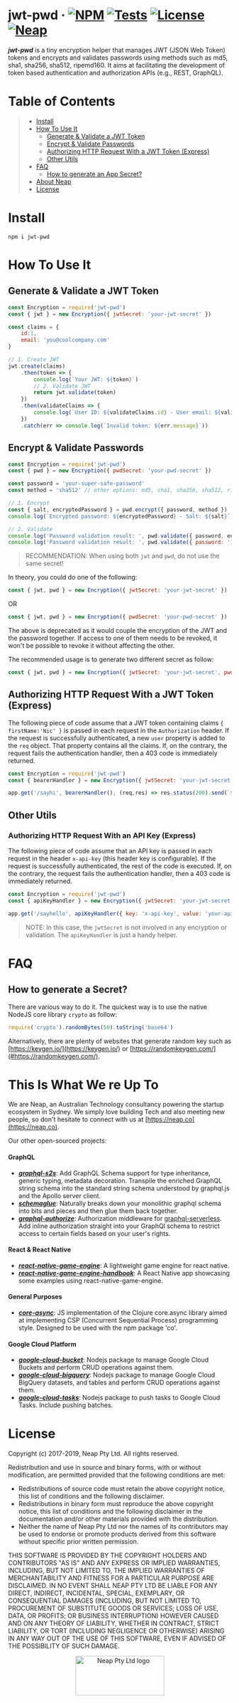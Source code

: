 # jwt-pwd &middot;  [![NPM](https://img.shields.io/npm/v/jwt-pwd.svg?style=flat)](https://www.npmjs.com/package/jwt-pwd) [![Tests](https://travis-ci.org/nicolasdao/jwt-pwd.svg?branch=master)](https://travis-ci.org/nicolasdao/jwt-pwd) [![License](https://img.shields.io/badge/License-BSD%203--Clause-blue.svg)](https://opensource.org/licenses/BSD-3-Clause) [![Neap](https://neap.co/img/made_by_neap.svg)](#this-is-what-we-re-up-to)
__*jwt-pwd*__ is a tiny encryption helper that manages JWT (JSON Web Token) tokens and encrypts and validates passwords using methods such as md5, sha1, sha256, sha512, ripemd160. It aims at facilitating the development of token based authentication and authorization APIs (e.g., REST, GraphQL). 

# Table of Contents

> * [Install](#install) 
> * [How To Use It](#how-to-use-it) 
> 	- [Generate & Validate a JWT Token](#generate--validate-a-jwt-token) 
> 	- [Encrypt & Validate Passwords](#encrypt--validate-passwords) 
> 	- [Authorizing HTTP Request With a JWT Token (Express)](#authorizing-http-request-with-a-jwt-token-express) 
> 	- [Other Utils](#other-utils) 
> * [FAQ](#faq) 
> 	- [How to generate an App Secret?](#how-to-generate-a-secret) 
> * [About Neap](#this-is-what-we-re-up-to)
> * [License](#license)


# Install
```
npm i jwt-pwd
```

# How To Use It
## Generate & Validate a JWT Token

```js
const Encryption = require('jwt-pwd')
const { jwt } = new Encryption({ jwtSecret: 'your-jwt-secret' })

const claims = {
	id:1,
	email: 'you@coolcompany.com'
}

// 1. Create JWT
jwt.create(claims)
	.then(token => {
		console.log(`Your JWT: ${token}`)
		// 2. Validate JWT
		return jwt.validate(token)
	})
	.then(validateClaims => {
		console.log(`User ID: ${validateClaims.id} - User email: ${validateClaims.email}`)
	})
	.catch(err => console.log(`Invalid token: ${err.message}`))

```

## Encrypt & Validate Passwords

```js
const Encryption = require('jwt-pwd')
const { pwd } = new Encryption({ pwdSecret: 'your-pwd-secret' })

const password = 'your-super-safe-password'
const method = 'sha512' // other options: md5, sha1, sha256, sha512, ripemd160

// 1. Encrypt
const { salt, encryptedPassword } = pwd.encrypt({ password, method })
console.log(`Encrypted password: ${encryptedPassword} - Salt: ${salt}`)

// 2. Validate
console.log('Password validation result: ', pwd.validate({ password, encryptedPassword, salt, method })) 
console.log('Password validation result: ', pwd.validate({ password: '123', encryptedPassword, salt, method }))

```

> RECOMMENDATION: When using both `jwt` and `pwd`, do not use the same secret!

In theory, you could do one of the following:
```js
const { jwt, pwd } = new Encryption({ jwtSecret: 'your-jwt-secret' })
```

OR

```js
const { jwt, pwd } = new Encryption({ pwdSecret: 'your-pwd-secret' })
```

The above is deprecated as it would couple the encryption of the JWT and the password together. If access to one of them needs to be revoked, it won't be possible to revoke it without affecting the other. 

The recommended usage is to generate two different secret as follow:

```js
const { jwt, pwd } = new Encryption({ jwtSecret: 'your-jwt-secret', pwdSecret: 'your-pwd-secret' })
```

## Authorizing HTTP Request With a JWT Token (Express)

The following piece of code assume that a JWT token containing claims `{ firstName:'Nic' }` is passed in each request in the `Authorization` header. If the request is successfully authenticated, a new `user` property is added to the `req` object. That property contains all the claims. If, on the contrary, the request fails the authentication handler, then a 403 code is immediately returned.

```js
const Encryption = require('jwt-pwd')
const { bearerHandler } = new Encryption({ jwtSecret: 'your-jwt-secret' })

app.get('/sayhi', bearerHandler(), (req,res) => res.status(200).send(`${req.user.firstName} says hi.`))
```

## Other Utils
### Authorizing HTTP Request With an API Key (Express)

The following piece of code assume that an API key is passed in each request in the header `x-api-key` (this header key is configurable). If the request is successfully authenticated, the rest of the code is executed. If, on the contrary, the request fails the authentication handler, then a 403 code is immediately returned.

```js
const Encryption = require('jwt-pwd')
const { apiKeyHandler } = new Encryption({ jwtSecret: 'your-jwt-secret' })

app.get('/sayhello', apiKeyHandler({ key: 'x-api-key', value: 'your-api-key' }), (req,res) => res.status(200).send(`Hello`))
```

> NOTE: In this case, the `jwtSecret` is not involved in any encryption or validation. The `apiKeyHandler` is just a handy helper.

# FAQ
## How to generate a Secret?

There are various way to do it. The quickest way is to use the native NodeJS core library `crypto` as follow:

```js
require('crypto').randomBytes(50).toString('base64')
````

Alternatively, there are plenty of websites that generate random key such as [https://keygen.io/](https://keygen.io/) or [https://randomkeygen.com/](#https://randomkeygen.com/).

# This Is What We re Up To
We are Neap, an Australian Technology consultancy powering the startup ecosystem in Sydney. We simply love building Tech and also meeting new people, so don't hesitate to connect with us at [https://neap.co](https://neap.co).

Our other open-sourced projects:
#### GraphQL
* [__*graphql-s2s*__](https://github.com/nicolasdao/graphql-s2s): Add GraphQL Schema support for type inheritance, generic typing, metadata decoration. Transpile the enriched GraphQL string schema into the standard string schema understood by graphql.js and the Apollo server client.
* [__*schemaglue*__](https://github.com/nicolasdao/schemaglue): Naturally breaks down your monolithic graphql schema into bits and pieces and then glue them back together.
* [__*graphql-authorize*__](https://github.com/nicolasdao/graphql-authorize.git): Authorization middleware for [graphql-serverless](https://github.com/nicolasdao/graphql-serverless). Add inline authorization straight into your GraphQl schema to restrict access to certain fields based on your user's rights.

#### React & React Native
* [__*react-native-game-engine*__](https://github.com/bberak/react-native-game-engine): A lightweight game engine for react native.
* [__*react-native-game-engine-handbook*__](https://github.com/bberak/react-native-game-engine-handbook): A React Native app showcasing some examples using react-native-game-engine.

#### General Purposes
* [__*core-async*__](https://github.com/nicolasdao/core-async): JS implementation of the Clojure core.async library aimed at implementing CSP (Concurrent Sequential Process) programming style. Designed to be used with the npm package 'co'.

#### Google Cloud Platform
* [__*google-cloud-bucket*__](https://github.com/nicolasdao/google-cloud-bucket): Nodejs package to manage Google Cloud Buckets and perform CRUD operations against them.
* [__*google-cloud-bigquery*__](https://github.com/nicolasdao/google-cloud-bigquery): Nodejs package to manage Google Cloud BigQuery datasets, and tables and perform CRUD operations against them.
* [__*google-cloud-tasks*__](https://github.com/nicolasdao/google-cloud-tasks): Nodejs package to push tasks to Google Cloud Tasks. Include pushing batches.

# License
Copyright (c) 2017-2019, Neap Pty Ltd.
All rights reserved.

Redistribution and use in source and binary forms, with or without modification, are permitted provided that the following conditions are met:
* Redistributions of source code must retain the above copyright notice, this list of conditions and the following disclaimer.
* Redistributions in binary form must reproduce the above copyright notice, this list of conditions and the following disclaimer in the documentation and/or other materials provided with the distribution.
* Neither the name of Neap Pty Ltd nor the names of its contributors may be used to endorse or promote products derived from this software without specific prior written permission.

THIS SOFTWARE IS PROVIDED BY THE COPYRIGHT HOLDERS AND CONTRIBUTORS "AS IS" AND
ANY EXPRESS OR IMPLIED WARRANTIES, INCLUDING, BUT NOT LIMITED TO, THE IMPLIED
WARRANTIES OF MERCHANTABILITY AND FITNESS FOR A PARTICULAR PURPOSE ARE
DISCLAIMED. IN NO EVENT SHALL NEAP PTY LTD BE LIABLE FOR ANY
DIRECT, INDIRECT, INCIDENTAL, SPECIAL, EXEMPLARY, OR CONSEQUENTIAL DAMAGES
(INCLUDING, BUT NOT LIMITED TO, PROCUREMENT OF SUBSTITUTE GOODS OR SERVICES;
LOSS OF USE, DATA, OR PROFITS; OR BUSINESS INTERRUPTION) HOWEVER CAUSED AND
ON ANY THEORY OF LIABILITY, WHETHER IN CONTRACT, STRICT LIABILITY, OR TORT
(INCLUDING NEGLIGENCE OR OTHERWISE) ARISING IN ANY WAY OUT OF THE USE OF THIS
SOFTWARE, EVEN IF ADVISED OF THE POSSIBILITY OF SUCH DAMAGE.

<p align="center"><a href="https://neap.co" target="_blank"><img src="https://neap.co/img/neap_color_horizontal.png" alt="Neap Pty Ltd logo" title="Neap" height="89" width="200"/></a></p>


